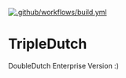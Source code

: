 [![.github/workflows/build.yml](https://github.com/FryingDutch/TripleDutch/actions/workflows/build.yml/badge.svg)](https://github.com/FryingDutch/TripleDutch/actions/workflows/build.yml)

# TripleDutch
DoubleDutch Enterprise Version :)

